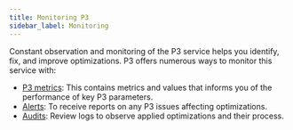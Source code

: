 ```yaml
---
title: Monitoring P3
sidebar_label: Monitoring
---
```


Constant observation and monitoring of the P3 service helps you identify, fix, and improve optimizations. P3 offers numerous ways to monitor this service with:

- [P3 metrics](p3-metrics.md): This contains metrics and values that informs you of the performance of key P3 parameters.
- [Alerts](view-p3-alerts.md): To receive reports on any P3 issues affecting optimizations.
- [Audits](view-p3-audit-log.md): Review logs to observe applied optimizations and their process.